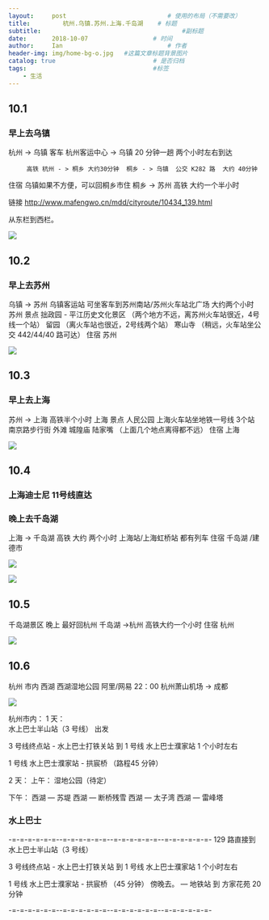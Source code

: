 ```yaml
---
layout:     post             				# 使用的布局（不需要改）
title:         杭州.乌镇.苏州.上海.千岛湖    # 标题 
subtitle:   					  				#副标题
date:		2018-10-07 					# 时间
author:     Ian                  			# 作者
header-img: img/home-bg-o.jpg	#这篇文章标题背景图片
catalog: true                        	# 是否归档
tags:                              		#标签
    - 生活
---
```






## 10.1
### 早上去乌镇
杭州 -> 乌镇  客车 杭州客运中心 -> 乌镇  20 分钟一趟 两个小时左右到达

	     高铁 杭州 - > 桐乡 大约30分钟  桐乡 - > 乌镇  公交 K282 路  大约 40分钟 

住宿  乌镇如果不方便，可以回桐乡市住  桐乡 -> 苏州 高铁 大约一个半小时


链接 http://www.mafengwo.cn/mdd/cityroute/10434_139.html

从东栏到西栏。

![](https://tva1.sinaimg.cn/large/007S8ZIlgy1gh16pfqcynj31900u0n3r.jpg)


## 10.2
### 早上去苏州
乌镇 -> 苏州  乌镇客运站 可坐客车到苏州南站/苏州火车站北广场 大约两个小时
苏州 景点 
拙政园 - 平江历史文化景区 （两个地方不远，离苏州火车站很近，4号线一个站）
留园 （离火车站也很近，2号线两个站）
寒山寺 （稍远，火车站坐公交 442/44/40 路可达）
住宿 苏州

![](https://tva1.sinaimg.cn/large/007S8ZIlgy1gh16p1terxj31900u0418.jpg)



## 10.3
### 早上去上海
苏州 -> 上海  高铁半个小时 
上海 景点
人民公园  上海火车站坐地铁一号线 3个站
南京路步行街
外滩 
城隍庙 
陆家嘴 
（上面几个地点离得都不远）
住宿 上海

![](https://tva1.sinaimg.cn/large/007S8ZIlgy1gh16o713m9j304g03ca9z.jpg)


## 10.4 
### 上海迪士尼  11号线直达
### 晚上去千岛湖
上海 -> 千岛湖  高铁 大约 两个小时 上海站/上海虹桥站 都有列车
住宿 千岛湖 /建德市

![](https://tva1.sinaimg.cn/large/007S8ZIlgy1gh16otxnzkj304g03ca9y.jpg)

![](https://tva1.sinaimg.cn/large/007S8ZIlgy1gh16nu8xufj304g03cweb.jpg)

## 10.5

千岛湖景区
晚上  最好回杭州
千岛湖 ->杭州  高铁大约一个小时
住宿 杭州

![](https://tva1.sinaimg.cn/large/007S8ZIlgy1gh16niwlh1j31900u0773.jpg)



## 10.6 
杭州 市内 
西湖 
西湖湿地公园
阿里/网易 
22：00  杭州萧山机场 -> 成都



![](https://tva1.sinaimg.cn/large/007S8ZIlgy1gh16pt33ojj31900u0406.jpg)

杭州市内：
1 天：    
水上巴士半山站（3 号线） 出发

3 号线终点站 - 水上巴士打铁关站   到 1 号线 水上巴士濮家站   1 个小时左右

1 号线 水上巴士濮家站 - 拱宸桥 （路程45 分钟）

2 天：
上午：
湿地公园（待定）

下午：
西湖 — 苏堤
西湖 — 断桥残雪
西湖  —   太子湾
西湖  —   雷峰塔

### 水上巴士
-=-=-=-=-=-=--=-=-=-=-=-=--=-=-=-=-=-=--=-=-=-=-=-=-
129 路直接到  水上巴士半山站（3 号线） 

3 号线终点站 - 水上巴士打铁关站   到 1 号线 水上巴士濮家站   1 个小时左右

1 号线 水上巴士濮家站 - 拱宸桥 （45 分钟） 傍晚去。   —  地铁站 到 方家花苑 20 分钟    

-=-=-=-=-=-=--=-=-=-=-=-=--=-=-=-=-=-=--=-=-=-=-=-=-











